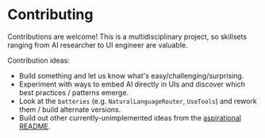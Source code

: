 # Contributing

Contributions are welcome! This is a multidisciplinary project, so skillsets ranging from AI researcher to UI engineer are valuable.

Contribution ideas:
* Build something and let us know what's easy/challenging/surprising.
* Experiment with ways to embed AI directly in UIs and discover which best practices / patterns emerge.
* Look at the `batteries` (e.g. `NaturalLanguageRouter`, `UseTools`) and rework them / build alternate versions. 
* Build out other currently-unimplemented ideas from the [aspirational README](https://github.com/fixie-ai/ai-jsx/blob/main/docs/internal/aspirational-readme.md).